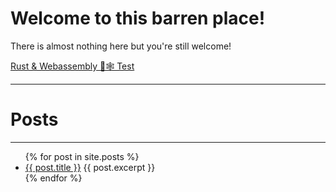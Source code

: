 # Welcome to this barren place!

There is almost nothing here but you're still welcome!

[Rust & Webassembly 🦀🕸 Test](rustwasm.html)

---
# Posts
---
<ul>
  {% for post in site.posts %}
    <li>
      <a href="{{ post.url }}">{{ post.title }}</a>
      {{ post.excerpt }}
    </li>
  {% endfor %}
</ul>
